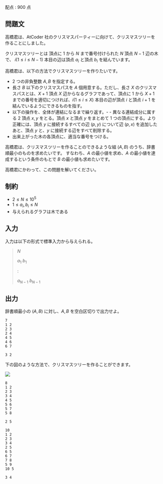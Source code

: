 配点 : $900$ 点

## 問題文

高橋君は、AtCoder 社のクリスマスパーティーに向けて、クリスマスツリーを作ることにしました。

クリスマスツリーとは 頂点に $1$ から $N$ まで番号付けられた $N$ 頂点 $N-1$ 辺の木で、
$i(1\leq i\leq N-1)$ 本目の辺は頂点 $a_i$ と頂点 $b_i$ を結んでいます。

高橋君は、以下の方法でクリスマスツリーを作りたいです。

- $2$ つの非負整数 $A,B$ を指定する。
- 長さ $B$ 以下のクリスマスパスを $A$ 個用意する。ただし、長さ $X$ のクリスマスパスとは、$X+1$ 頂点 $X$ 辺からなるグラフであって、頂点に $1$ から $X+1$ までの番号を適切につければ、$i(1\leq i\leq X)$ 本目の辺が頂点 $i$ と頂点 $i+1$ を結んでいるようにできるものを指す。
- 以下の操作を、全体が連結になるまで繰り返す。-   - 異なる連結成分に属する $2$ 頂点 $x,y$ をとる。頂点 $x$ と頂点 $y$ をまとめて $1$ つの頂点にする。より正確には、頂点 $y$ に接続するすべての辺 $(p,y)$ について辺 $(p,x)$ を追加したあと、頂点 $y$ と、$y$ に接続する辺をすべて削除する。
- 出来上がった木の各頂点に、適当な番号をつける。

高橋君は、クリスマスツリーを作ることのできるような組 $(A,B)$ のうち、辞書順最小のものを求めたいです。
すなわち、$A$ の最小値を求め、$A$ の最小値を達成するという条件のもとで $B$ の最小値も求めたいです。

高橋君にかわって、この問題を解いてください。

## 制約

- $2 \leq N \leq 10^5$
- $1 \leq a_i,b_i \leq N$
- 与えられるグラフは木である

## 入力

入力は以下の形式で標準入力から与えられる。

> $N$
> 
> $a_1$ $b_1$
> 
> :
> 
> $a_{N-1}$ $b_{N-1}$

## 出力

辞書順最小の $(A,B)$ に対し、$A,B$ を空白区切りで出力せよ。

```input1
7
1 2
2 3
2 4
4 5
4 6
6 7
```

```output1
3 2
```

下の図のような方法で、クリスマスツリーを作ることができます。

![](https://img.atcoder.jp/arc088/96f78221624d6a13628f6052f5db697d.png)

```input2
8
1 2
2 3
3 4
4 5
5 6
5 7
5 8
```

```output2
2 5
```

```input3
10
1 2
2 3
3 4
2 5
6 5
6 7
7 8
5 9
10 5
```

```output3
3 4
```